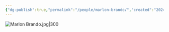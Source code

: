 ```yaml
---
{"dg-publish":true,"permalink":"/people/marlon-brando/","created":"2024-03-13","updated":"2024-11-08"}
---
```



![Marlon Brando.jpg|300](/img/user/Attachments/Marlon%20Brando.jpg)
